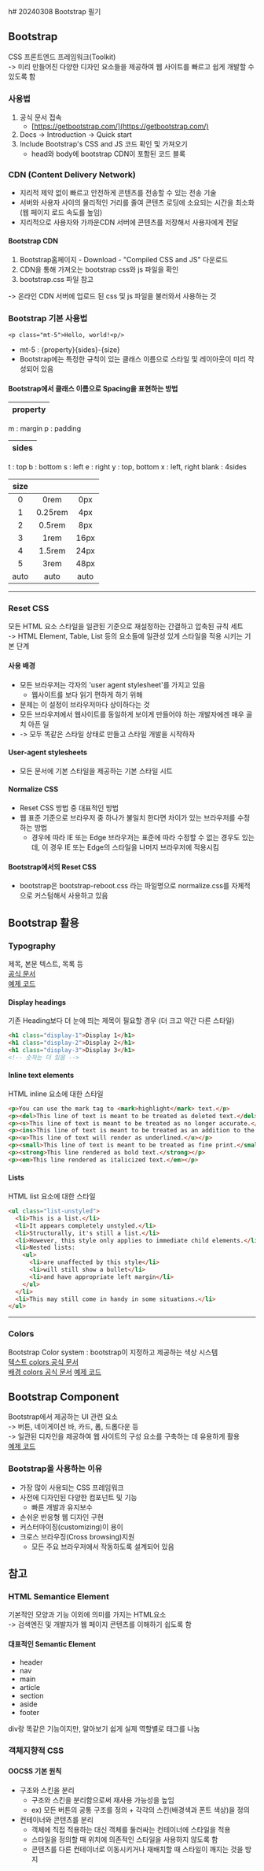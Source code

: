 h# 20240308 Bootstrap 필기

## Bootstrap
CSS 프론트엔드 프레임워크(Toolkit)  
-> 미리 만들어진 다양한 디자인 요소들을 제공하여 웹 사이트를 빠르고 쉽게 개발할 수 있도록 함

### 사용법
1. 공식 문서 접속
    - [https://getbootstrap.com/](https://getbootstrap.com/)
2. Docs -> Introduction -> Quick start
3. Include Bootstrap's CSS and JS 코드 확인 및 가져오기
    - head와 body에 bootstrap CDN이 포함된 코드 블록

### CDN (Content Delivery Network)
- 지리적 제약 없이 빠르고 안전하게 콘텐츠를 전송할 수 있는 전송 기술
- 서버와 사용자 사이의 물리적인 거리를 줄여 콘텐츠 로딩에 소요되는 시간을 최소화(웹 페이지 로드 속도를 높임)
- 지리적으로 사용자와 가까운CDN 서버에 콘텐츠를 저장해서 사용자에게 전달

#### Bootstrap CDN
1. Bootstrap홈페이지 - Download - "Compiled CSS and JS" 다운로드
2. CDN을 통해 가져오는 bootstrap css와 js 파일을 확인
3. bootstrap.css 파일 참고  

-> 온라인 CDN 서버에 업로드 된 css 및 js 파일을 불러와서 사용하는 것

### Bootstrap 기본 사용법
`<p class="mt-5">Hello, world!<p/>`
- mt-5 : {property}{sides}-{size}
- Bootstrap에는 특정한 규칙이 있는 클래스 이름으로 스타일 및 레이아웃이 미리 작성되어 있음
#### Bootstrap에서 클래스 이름으로 Spacing을 표현하는 방법
|property|
|--|
m : margin
p : padding

|sides|
|--|
t : top
b : bottom
s : left
e : right
y : top, bottom
x : left, right
blank : 4sides


|size|||
|:--:|:--:|:--:|
0|0rem|0px|
1|0.25rem|4px|
2|0.5rem|8px|
3|1rem|16px|
4|1.5rem|24px|
5|3rem|48px|
auto|auto|auto|

---
### Reset CSS
모든 HTML 요소 스타일을 일관된 기준으로 재설정하는 간결하고 압축된 규칙 세트  
-> HTML Element, Table, List 등의 요소들에 일관성 있게 스타일을 적용 시키는 기본 단계

#### 사용 배경
- 모든 브라우저는 각자의 'user agent stylesheet'를 가지고 있음
  - 웹사이트를 보다 읽기 편하게 하기 위해
- 문제는 이 설정이 브라우저마다 상이하다는 것
- 모든 브라우저에서 웹사이트를 동일하게 보이게 만들어야 하는 개발자에겐 매우 골치 아픈 일
- -> 모두 똑같은 스타일 상태로 만들고 스타일 개발을 시작하자

#### User-agent stylesheets
- 모든 문서에 기본 스타일을 제공하는 기본 스타일 시트

#### Normalize CSS
- Reset CSS 방법 중 대표적인 방법
- 웹 표준 기준으로 브라우저 중 하나가 불일치 한다면 차이가 있는 브라우저를 수정하는 방법
  - 경우에 따라 IE 또는 Edge 브라우저는 표준에 따라 수정할 수 없는 경우도 있는데, 이 경우 IE 또는 Edge의 스타일을 나머지 브라우저에 적용시킴

#### Bootstrap에서의 Reset CSS
- bootstrap은 bootstrap-reboot.css 라는 파일명으로 normalize.css를 자체적으로 커스텀해서 사용하고 있음

## Bootstrap 활용

### Typography
제목, 본문 텍스트, 목록 등  
[공식 문서](https://getbootstrap.com/docs/5.3/content/typography/)  
[예제 코드](./code/01-typhography.html)
#### Display headings
기존 Heading보다 더 눈에 띄는 제목이 필요할 경우 (더 크고 약간 다른 스타일)  


```html
<h1 class="display-1">Display 1</h1>
<h1 class="display-2">Display 2</h1>
<h1 class="display-3">Display 3</h1>
<!-- 숫자는 더 있음 -->
```

#### Inline text elements
HTML inline 요소에 대한 스타일
```html
<p>You can use the mark tag to <mark>highlight</mark> text.</p>
<p><del>This line of text is meant to be treated as deleted text.</del></p>
<p><s>This line of text is meant to be treated as no longer accurate.</s></p>
<p><ins>This line of text is meant to be treated as an addition to the document.</ins></p>
<p><u>This line of text will render as underlined.</u></p>
<p><small>This line of text is meant to be treated as fine print.</small></p>
<p><strong>This line rendered as bold text.</strong></p>
<p><em>This line rendered as italicized text.</em></p>
```

#### Lists
HTML list 요소에 대한 스타일
```html
<ul class="list-unstyled">
  <li>This is a list.</li>
  <li>It appears completely unstyled.</li>
  <li>Structurally, it's still a list.</li>
  <li>However, this style only applies to immediate child elements.</li>
  <li>Nested lists:
    <ul>
      <li>are unaffected by this style</li>
      <li>will still show a bullet</li>
      <li>and have appropriate left margin</li>
    </ul>
  </li>
  <li>This may still come in handy in some situations.</li>
</ul>
```

---
### Colors
Bootstrap Color system : bootstrap이 지정하고 제공하는 색상 시스템  
[텍스트 colors 공식 문서](https://getbootstrap.com/docs/5.3/utilities/colors/)  
[배경 colors 공식 문서](https://getbootstrap.com/docs/5.3/utilities/background/)
[예제 코드](./code/02-colors.html)

## Bootstrap Component
Bootstrap에서 제공하는 UI 관련 요소  
-> 버튼, 네이게이션 바, 카드, 폼, 드롭다운 등  
-> 일관된 디자인을 제공하여 웹 사이트의 구성 요소를 구축하는 데 유용하게 활용  
[예제 코드](./code/04-components.html)

### Bootstrap을 사용하는 이유
- 가장 많이 사용되는 CSS 프레임워크
- 사전에 디자인된 다양한 컴포넌트 및 기능
  - 빠른 개발과 유지보수
- 손쉬운 반응형 웹 디자인 구현
- 커스터마이징(customizing)이 용이
- 크로스 브라우징(Cross browsing)지원
  - 모든 주요 브라우저에서 작동하도록 설계되어 있음

## 참고

### HTML Semantice Element
기본적인 모양과 기능 이외에 의미를 가지는 HTML요소  
-> 검색엔진 및 개발자가 웹 페이지 콘텐츠를 이해하기 쉽도록 함
#### 대표적인 Semantic Element
- header
- nav
- main
- article
- section
- aside
- footer

div랑 똑같은 기능이지만, 알아보기 쉽게 실제 역할별로 태그를 나눔

### 객체지향적 CSS

#### OOCSS 기본 원칙
- 구조와 스킨을 분리
  - 구조와 스킨을 분리함으로써 재사용 가능성을 높임
  - ex) 모든 버튼의 공통 구조를 정의 + 각각의 스킨(배경색과 폰트 색상)을 정의
- 컨테이너와 콘텐츠를 분리
  - 객체에 직접 적용하는 대신 객체를 둘러싸는 컨테이너에 스타일을 적용
  - 스타일을 정의할 때 위치에 의존적인 스타일을 사용하지 않도록 함
  - 콘텐츠를 다른 컨테이너로 이동시키거나 재배치할 때 스타일이 깨지는 것을 방지
